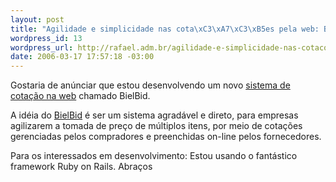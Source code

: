 ```yaml
--- 
layout: post
title: "Agilidade e simplicidade nas cota\xC3\xA7\xC3\xB5es pela web: BielBid"
wordpress_id: 13
wordpress_url: http://rafael.adm.br/agilidade-e-simplicidade-nas-cotacoes-pela-web-bielbid/
date: 2006-03-17 17:57:18 -03:00
---
```

Gostaria de anúnciar que estou desenvolvendo um novo <a href="http://bielbid.com.br">sistema de cotação na web</a> chamado BielBid.

A idéia do <a href="http://bielbid.com.br">BielBid</a> é ser um sistema agradável e direto, para empresas agilizarem a tomada de preço de múltiplos itens, por meio de cotações gerenciadas pelos compradores e preenchidas on-line pelos fornecedores.

Para os interessados em desenvolvimento: Estou usando o fantástico framework Ruby on Rails.
Abraços
